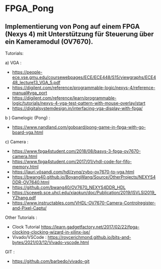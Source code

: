 # FPGA_Pong

Implementierung von Pong auf einem FPGA (Nexys 4) mit Unterstützung für Steuerung über ein Kameramodul (OV7670).
----------------------------------------------------------------------------------------------------------------
Tutorials:

a) VGA :
- https://people-ece.vse.gmu.edu/coursewebpages/ECE/ECE448/S15/viewgraphs/ECE448_lecture13_VGA_5.pdf
- https://digilent.com/reference/programmable-logic/nexys-4/reference-manual#vga_port
- https://digilent.com/reference/learn/programmable-logic/tutorials/nexys-4-vga-test-pattern-with-mouse-overlay/start
- https://digitalsystemdesign.in/interfacing-vga-display-with-fpga/

b ) Gamelogic (Pong) :
- https://www.nandland.com/goboard/pong-game-in-fpga-with-go-board-vga.html


c) Camera :
- https://www.fpga4student.com/2018/08/basys-3-fpga-ov7670-camera.html
- https://www.fpga4student.com/2017/01/vhdl-code-for-fifo-memory.html
- https://lauri.võsandi.com/hdl/zynq/zybo-ov7670-to-vga.html
- https://bwang40.github.io/BoyangWang/Source/OtherProjects/NEXYS4DDR-OV7640.html
- https://github.com/bwang40/OV7670_NEXYS4DDR_HDL
- https://sceweb.sce.uhcl.edu/xiaokun/doc/Publication/2019/ISVLSI2019_YZhang.pdf
- https://www.instructables.com/VHDL-OV7670-Camera-Controlregister-and-Pixel-Captu/

Other Tutorials :
- Clock Tutorial https://learn.gadgetfactory.net/2017/02/22/fpga-clocking-clocking-wizard-in-xilinx-ise/
- Vivado/VSCode : https://roycerichmond.github.io/bits-and-bytes/2021/03/12/Vivado-vscode.html

GIT : 
- https://github.com/barbedo/vivado-git
